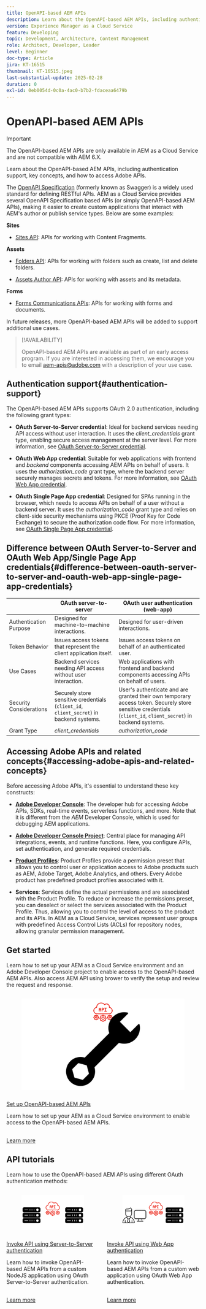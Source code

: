 ```yaml
---
title: OpenAPI-based AEM APIs
description: Learn about the OpenAPI-based AEM APIs, including authentication support, key concepts, and how to access Adobe APIs.
version: Experience Manager as a Cloud Service
feature: Developing
topic: Development, Architecture, Content Management
role: Architect, Developer, Leader
level: Beginner
doc-type: Article
jira: KT-16515
thumbnail: KT-16515.jpeg
last-substantial-update: 2025-02-28
duration: 0
exl-id: 0eb0054d-0c0a-4ac0-b7b2-fdaceaa6479b
---
```

# OpenAPI-based AEM APIs

>[!IMPORTANT]
>
>The OpenAPI-based AEM APIs are only available in AEM as a Cloud Service and are not compatible with AEM 6.X. 

Learn about the OpenAPI-based AEM APIs, including authentication support, key concepts, and how to access Adobe APIs.

The [OpenAPI Specification](https://swagger.io/specification/) (formerly known as Swagger) is a widely used standard for defining RESTful APIs. AEM as a Cloud Service provides several OpenAPI Specification based APIs (or simply OpenAPI-based AEM APIs), making it easier to create custom applications that interact with AEM's author or publish service types. Below are some examples:

**Sites**

- [Sites API](https://developer.adobe.com/experience-cloud/experience-manager-apis/api/stable/sites/): APIs for working with Content Fragments.

**Assets**

- [Folders API](https://developer.adobe.com/experience-cloud/experience-manager-apis/api/experimental/folders/): APIs for working with folders such as create, list and delete folders.

- [Assets Author API](https://developer.adobe.com/experience-cloud/experience-manager-apis/api/experimental/assets/author/): APIs for working with assets and its metadata.

**Forms**

- [Forms Communications APIs](https://developer.adobe.com/experience-cloud/experience-manager-apis/api/experimental/document/): APIs for working with forms and documents.

In future releases, more OpenAPI-based AEM APIs will be added to support additional use cases.

>[!AVAILABILITY]
>
>OpenAPI-based AEM APIs are available as part of an early access program. If you are interested in accessing them, we encourage you to email [aem-apis@adobe.com](mailto:aem-apis@adobe.com) with a description of your use case.

## Authentication support{#authentication-support}

The OpenAPI-based AEM APIs supports OAuth 2.0 authentication, including the following grant types:

- **OAuth Server-to-Server credential**: Ideal for backend services needing API access without user interaction. It uses the _client_credentials_ grant type, enabling secure access management at the server level. For more information, see [OAuth Server-to-Server credential](https://developer.adobe.com/developer-console/docs/guides/authentication/ServerToServerAuthentication/#oauth-server-to-server-credential).

- **OAuth Web App credential**: Suitable for web applications with frontend and _backend_ components accessing AEM APIs on behalf of users. It uses the _authorization_code_ grant type, where the backend server securely manages secrets and tokens. For more information, see [OAuth Web App credential](https://developer.adobe.com/developer-console/docs/guides/authentication/UserAuthentication/implementation/#oauth-web-app-credential).

- **OAuth Single Page App credential**: Designed for SPAs running in the browser, which needs to access APIs on behalf of a user without a backend server. It uses the _authorization_code_ grant type and relies on client-side security mechanisms using PKCE (Proof Key for Code Exchange) to secure the authorization code flow. For more information, see [OAuth Single Page App credential](https://developer.adobe.com/developer-console/docs/guides/authentication/UserAuthentication/implementation/#oauth-single-page-app-credential).

## Difference between OAuth Server-to-Server and OAuth Web App/Single Page App credentials{#difference-between-oauth-server-to-server-and-oauth-web-app-single-page-app-credentials}

| | OAuth server-to-server | OAuth user authentication (web-app) |
| --- | --- | --- |
| Authentication Purpose| Designed for machine-to-machine interactions.  | Designed for user-driven interactions.  |
| Token Behavior | Issues access tokens that represent the client application itself. | Issues access tokens on behalf of an authenticated user. |
| Use Cases | Backend services needing API access without user interaction. | Web applications with frontend and backend components accessing APIs on behalf of users. |
| Security Considerations | Securely store sensitive credentials (`client_id`, `client_secret`) in backend systems. | User's authenticate and are granted their own temporary access token. Securely store sensitive credentials (`client_id`, `client_secret`) in backend systems.   |
| Grant Type | _client_credentials_ | _authorization_code_ |

## Accessing Adobe APIs and related concepts{#accessing-adobe-apis-and-related-concepts}

Before accessing Adobe APIs, it's essential to understand these key constructs:

- **[Adobe Developer Console](https://developer.adobe.com/)**: The developer hub for accessing Adobe APIs, SDKs, real-time events, serverless functions, and more. Note that it is different from the _AEM_ Developer Console, which is used for debugging AEM applications.

- **[Adobe Developer Console Project](https://developer.adobe.com/developer-console/docs/guides/projects/)**: Central place for managing API integrations, events, and runtime functions. Here, you configure APIs, set authentication, and generate required credentials.

- **[Product Profiles](https://helpx.adobe.com/enterprise/using/manage-product-profiles.html)**: Product Profiles provide a permission preset that allows you to control user or application access to Adobe products such as AEM, Adobe Target, Adobe Analytics, and others. Every Adobe product has predefined product profiles associated with it.

- **Services**: Services define the actual permissions and are associated with the Product Profile. To reduce or increase the permissions preset, you can deselect or select the services associated with the Product Profile. Thus, allowing you to control the level of access to the product and its APIs. In AEM as a Cloud Service, services represent user groups with predefined Access Control Lists (ACLs) for repository nodes, allowing granular permission management.

## Get started

Learn how to set up your AEM as a Cloud Service environment and an Adobe Developer Console project to enable access to the OpenAPI-based AEM APIs. Also access AEM API using brower to verify the setup and review the request and response.

<!-- CARDS
{target = _self}

* ./setup.md
  {title = Set up OpenAPI-based AEM APIs}
  {description = Learn how to set up your AEM as a Cloud Service environment to enable access to the OpenAPI-based AEM APIs.}
  {image = ./assets/setup/OpenAPI-Setup.png}
-->
<!-- START CARDS HTML - DO NOT MODIFY BY HAND -->
<div class="columns">
    <div class="column is-half-tablet is-half-desktop is-one-third-widescreen" aria-label="Set up OpenAPI-based AEM APIs">
        <div class="card" style="height: 100%; display: flex; flex-direction: column; height: 100%;">
            <div class="card-image">
                <figure class="image x-is-16by9">
                    <a href="./setup.md" title="Set up OpenAPI-based AEM APIs" target="_self" rel="referrer">
                        <img class="is-bordered-r-small" src="./assets/setup/OpenAPI-Setup.png" alt="Set up OpenAPI-based AEM APIs"
                             style="width: 100%; aspect-ratio: 16 / 9; object-fit: cover; overflow: hidden; display: block; margin: auto;">
                    </a>
                </figure>
            </div>
            <div class="card-content is-padded-small" style="display: flex; flex-direction: column; flex-grow: 1; justify-content: space-between;">
                <div class="top-card-content">
                    <p class="headline is-size-6 has-text-weight-bold">
                        <a href="./setup.md" target="_self" rel="referrer" title="Set up OpenAPI-based AEM APIs">Set up OpenAPI-based AEM APIs</a>
                    </p>
                    <p class="is-size-6">Learn how to set up your AEM as a Cloud Service environment to enable access to the OpenAPI-based AEM APIs.</p>
                </div>
                <a href="./setup.md" target="_self" rel="referrer" class="spectrum-Button spectrum-Button--outline spectrum-Button--primary spectrum-Button--sizeM" style="align-self: flex-start; margin-top: 1rem;">
                    <span class="spectrum-Button-label has-no-wrap has-text-weight-bold">Learn more</span>
                </a>
            </div>
        </div>
    </div>
</div>
<!-- END CARDS HTML - DO NOT MODIFY BY HAND -->
  

## API tutorials

Learn how to use the OpenAPI-based AEM APIs using different OAuth authentication methods:

<!-- CARDS
{target = _self}

* ./use-cases/invoke-api-using-oauth-s2s.md
  {title = Invoke API using Server-to-Server authentication}
  {description = Learn how to invoke OpenAPI-based AEM APIs from a custom NodeJS application using OAuth Server-to-Server authentication.}
  {image = ./assets/s2s/OAuth-S2S.png}
* ./use-cases/invoke-api-using-oauth-web-app.md
  {title = Invoke API using Web App authentication}
  {description = Learn how to invoke OpenAPI-based AEM APIs from a custom web application using OAuth Web App authentication.}
  {image = ./assets/web-app/OAuth-WebApp.png}  
-->
<!-- START CARDS HTML - DO NOT MODIFY BY HAND -->
<div class="columns">
    <div class="column is-half-tablet is-half-desktop is-one-third-widescreen" aria-label="Invoke API using Server-to-Server authentication">
        <div class="card" style="height: 100%; display: flex; flex-direction: column; height: 100%;">
            <div class="card-image">
                <figure class="image x-is-16by9">
                    <a href="./use-cases/invoke-api-using-oauth-s2s.md" title="Invoke API using Server-to-Server authentication" target="_self" rel="referrer">
                        <img class="is-bordered-r-small" src="./assets/s2s/OAuth-S2S.png" alt="Invoke API using Server-to-Server authentication"
                             style="width: 100%; aspect-ratio: 16 / 9; object-fit: cover; overflow: hidden; display: block; margin: auto;">
                    </a>
                </figure>
            </div>
            <div class="card-content is-padded-small" style="display: flex; flex-direction: column; flex-grow: 1; justify-content: space-between;">
                <div class="top-card-content">
                    <p class="headline is-size-6 has-text-weight-bold">
                        <a href="./use-cases/invoke-api-using-oauth-s2s.md" target="_self" rel="referrer" title="Invoke API using Server-to-Server authentication">Invoke API using Server-to-Server authentication</a>
                    </p>
                    <p class="is-size-6">Learn how to invoke OpenAPI-based AEM APIs from a custom NodeJS application using OAuth Server-to-Server authentication.</p>
                </div>
                <a href="./use-cases/invoke-api-using-oauth-s2s.md" target="_self" rel="referrer" class="spectrum-Button spectrum-Button--outline spectrum-Button--primary spectrum-Button--sizeM" style="align-self: flex-start; margin-top: 1rem;">
                    <span class="spectrum-Button-label has-no-wrap has-text-weight-bold">Learn more</span>
                </a>
            </div>
        </div>
    </div>
    <div class="column is-half-tablet is-half-desktop is-one-third-widescreen" aria-label="Invoke API using Web App authentication">
        <div class="card" style="height: 100%; display: flex; flex-direction: column; height: 100%;">
            <div class="card-image">
                <figure class="image x-is-16by9">
                    <a href="./use-cases/invoke-api-using-oauth-web-app.md" title="Invoke API using Web App authentication" target="_self" rel="referrer">
                        <img class="is-bordered-r-small" src="./assets/web-app/OAuth-WebApp.png" alt="Invoke API using Web App authentication"
                             style="width: 100%; aspect-ratio: 16 / 9; object-fit: cover; overflow: hidden; display: block; margin: auto;">
                    </a>
                </figure>
            </div>
            <div class="card-content is-padded-small" style="display: flex; flex-direction: column; flex-grow: 1; justify-content: space-between;">
                <div class="top-card-content">
                    <p class="headline is-size-6 has-text-weight-bold">
                        <a href="./use-cases/invoke-api-using-oauth-web-app.md" target="_self" rel="referrer" title="Invoke API using Web App authentication">Invoke API using Web App authentication</a>
                    </p>
                    <p class="is-size-6">Learn how to invoke OpenAPI-based AEM APIs from a custom web application using OAuth Web App authentication.</p>
                </div>
                <a href="./use-cases/invoke-api-using-oauth-web-app.md" target="_self" rel="referrer" class="spectrum-Button spectrum-Button--outline spectrum-Button--primary spectrum-Button--sizeM" style="align-self: flex-start; margin-top: 1rem;">
                    <span class="spectrum-Button-label has-no-wrap has-text-weight-bold">Learn more</span>
                </a>
            </div>
        </div>
    </div>
</div>
<!-- END CARDS HTML - DO NOT MODIFY BY HAND -->
